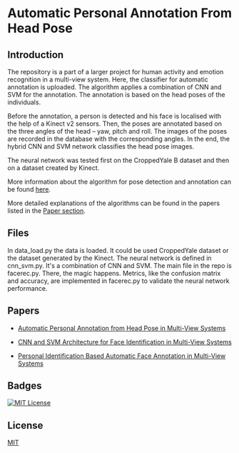 
# Automatic Personal Annotation From Head Pose

## Introduction

The repository is a part of a larger project for human activity and emotion recognition in a multi-view system. Here, the classifier for automatic annotation is uploaded. The algorithm applies a combination of CNN and SVM for the annotation. The annotation is based on the head poses of the individuals.

Before the annotation, a person is detected and his face is localised with the help of a Kinect v2 sensors. Then, the poses are annotated based on the three angles of the head – yaw, pitch and roll. The images of the poses are recorded in the database with the corresponding angles. In the end, the hybrid CNN and SVM network classifies the head pose images.

The neural network was tested first on the CroppedYale B dataset and then on a dataset created by Kinect.

More information about the algorithm for pose detection and annotation can be found [here](https://github.com/krasvachev/KinectRealTimeVision.git).

More detailed explanations of the algorithms can be found in the papers listed in the [Paper section](https://github.com/krasvachev/Automatic-Personal-Anotation?tab=readme-ov-file#papers).

## Files 

In data_load.py the data is loaded. It could be used CroppedYale dataset or the dataset generated by the Kinect. The neural network is defined in cnn_svm.py. It's a combination of CNN and SVM. The main file in the repo is facerec.py. There, the magic happens. Metrics, like the confusion matrix and accuracy, are implemented in facerec.py to validate the neural network performance.




## Papers

- [Automatic Personal Annotation from Head Pose in Multi-View Systems](https://ieeexplore.ieee.org/document/10811240)

- [CNN and SVM Architecture for Face Identification in Multi-View Systems](https://ieeexplore.ieee.org/document/10811166)

- [Personal Identification Based Automatic Face Annotation in Multi-View Systems](https://ieeexplore.ieee.org/document/9920284)





## Badges

[![MIT License](https://img.shields.io/badge/License-MIT-green.svg)](https://choosealicense.com/licenses/mit/)



## License

[MIT](https://choosealicense.com/licenses/mit/)

